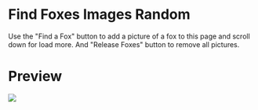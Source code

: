 # Find Foxes Images Random
Use the "Find a Fox" button to add a picture of a fox to this page and scroll down for load more. And "Release Foxes" button to remove all pictures.
# Preview
![](https://i.imgur.com/7PP4W7b.png)
